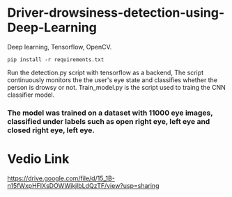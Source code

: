 # Driver-drowsiness-detection-using-Deep-Learning
Deep learning, Tensorflow, OpenCV.

``` pip install -r requirements.txt ```

Run the detection.py script with tensorflow as a backend, The script continuously monitors the the user's eye state and classifies whether the person is drowsy or not.
Train_model.py is the script used to traing the CNN classifier model.

### The model was trained on a dataset with 11000 eye images, classified under labels such as open right eye, left eye and closed right eye, left eye.

# Vedio Link
https://drive.google.com/file/d/15_1B-n15fWxpHFIXsDOWWjkjlbLdQzTF/view?usp=sharing
